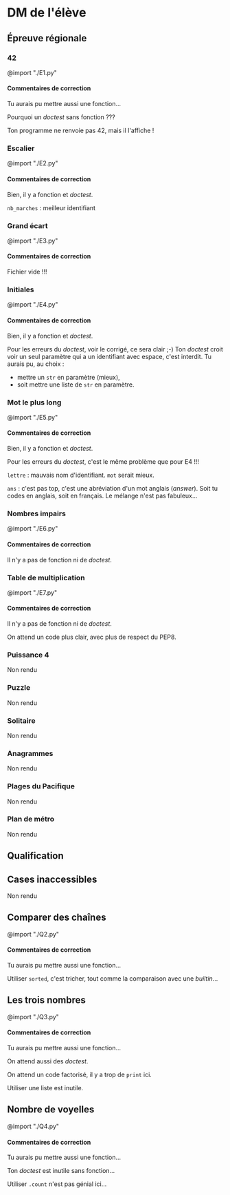 # DM de l'élève



## Épreuve régionale


### 42

@import "./E1.py"

#### Commentaires de correction

Tu aurais pu mettre aussi une fonction...

Pourquoi un *doctest* sans fonction ???

Ton programme ne renvoie pas 42, mais il l'affiche !




### Escalier

@import "./E2.py"


#### Commentaires de correction

Bien, il y a fonction et *doctest*.

`nb_marches` : meilleur identifiant



### Grand écart

@import "./E3.py"


#### Commentaires de correction

Fichier vide !!!




### Initiales

@import "./E4.py"

#### Commentaires de correction

Bien, il y a fonction et *doctest*.

Pour les erreurs du *doctest*, voir le corrigé, ce sera clair ;-)
Ton *doctest* croit voir un seul paramètre qui a un identifiant avec espace, c'est interdit.
Tu aurais pu, au choix :
* mettre un `str` en paramètre (mieux),
* soit mettre une liste de `str` en paramètre.




### Mot le plus long

@import "./E5.py"

#### Commentaires de correction

Bien, il y a fonction et *doctest*.

Pour les erreurs du *doctest*, c'est le même problème que pour E4 !!!

`lettre` : mauvais nom d'identifiant. `mot` serait mieux.

`ans` : c'est pas top, c'est une abréviation d'un mot anglais (*answer*).
Soit tu codes en anglais, soit en français. Le mélange n'est pas fabuleux...



### Nombres impairs

@import "./E6.py"

#### Commentaires de correction

Il n'y a pas de fonction ni de *doctest*.


### Table de multiplication

@import "./E7.py"

#### Commentaires de correction

Il n'y a pas de fonction ni de *doctest*.

On attend un code plus clair, avec plus de respect du PEP8.

### Puissance 4

Non rendu

### Puzzle

Non rendu


### Solitaire

Non rendu


### Anagrammes

Non rendu


### Plages du Pacifique

Non rendu


### Plan de métro

Non rendu



## Qualification


## Cases inaccessibles

Non rendu


## Comparer des chaînes

@import "./Q2.py"

#### Commentaires de correction

Tu aurais pu mettre aussi une fonction...

Utiliser `sorted`, c'est tricher, tout comme la comparaison avec une *builtin*...



## Les trois nombres

@import "./Q3.py"

#### Commentaires de correction

Tu aurais pu mettre aussi une fonction...

On attend aussi des *doctest*.

On attend un code factorisé, il y a trop de `print` ici.

Utiliser une liste est inutile.


## Nombre de voyelles

@import "./Q4.py"

#### Commentaires de correction

Tu aurais pu mettre aussi une fonction...

Ton *doctest* est inutile sans fonction...

Utiliser `.count` n'est pas génial ici...

